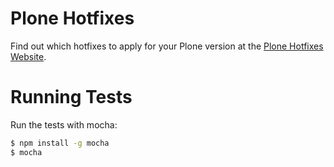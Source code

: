 # Plone Hotfixes

Find out which hotfixes to apply for your Plone version at the
[Plone Hotfixes Website](http://jone.github.io/plone-hotfixes).


# Running Tests

Run the tests with mocha:

```bash
$ npm install -g mocha
$ mocha
```
